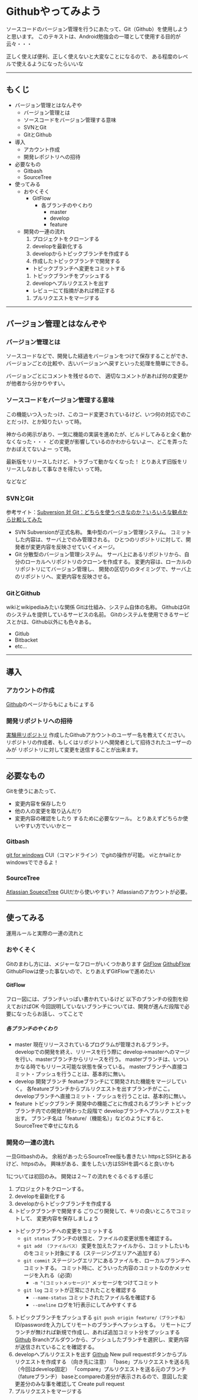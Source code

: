 # Githubやってみよう
ソースコードのバージョン管理を行うにあたって、Git（Github）を使用しようと思います。
このテキストは、Android勉強会の一環として使用する目的が云々・・・

正しく使えば便利、正しく使えないと大変なことになるので、
ある程度のレベルで使えるようになったらいいな

***

## もくじ
* バージョン管理とはなんぞや
  * バージョン管理とは
  * ソースコードをバージョン管理する意味
  * SVNとGit
  * GitとGithub
* 導入
  * アカウント作成
  * 開発レポジトリへの招待
* 必要なもの
  * Gitbash
  * SourceTree
* 使ってみる
  * おやくそく
    * GitFlow
      * 各ブランチのやくわり
        * master
        * develop
        * feature
  * 開発の一連の流れ
    1. プロジェクトをクローンする
    1. developを最新化する
    1. developからトピックブランチを作成する
    1. 作成したトピックブランチで開発する
      * トピックブランチへ変更をコミットする
    1. トピックブランチをプッシュする
    1. developへプルリクエストを出す
      * レビューにて指摘があれば修正する
    1. プルリクエストをマージする
***

## バージョン管理とはなんぞや
### バージョン管理とは
ソースコードなどで、開発した経過をバージョンをつけて保存することができ、
バージョンごとの比較や、古いバージョンへ戻すといった処理を簡単にできる。

バージョンごとにコメントを残せるので、
適切なコメントがあれば何の変更かが他者から分かりやすい。

### ソースコードをバージョン管理する意味
この機能いつ入ったっけ、このコード変更されているけど、いつ何の対応でのことだっけ、とか知りたい
って時。

神からの掲示があり、一気に機能の実装を進めたが、ビルドしてみると全く動かなくなった・・・
どの変更が影響しているのかわからないよー、どこを弄ったかおぼえてないよー
って時。

最新版をリリースしたけど、トラブって動かなくなった！
とりあえず旧版をリリースしなおして事なきを得たい
って時。

などなど

### SVNとGit
参考サイト：[Subversion 対 Git：どちらを使うべきなのか？いろいろな観点から比較してみた](https://tracpath.com/works/development/subversion_vs_git/)
* SVN
    Subversionが正式名称。
    集中型のバージョン管理システム。
    コミットした内容は、サーバ上でのみ管理される。
    ひとつのリポジトリに対して、開発者が変更内容を反映させていくイメージ。
* Git
    分散型のバージョン管理システム。
    サーバ上にあるリポジトリから、自分のローカルへリポジトリのクローンを作成する。
    変更内容は、ローカルのリポジトリにてバージョン管理し、
    開発の区切りのタイミングで、サーバ上のリポジトリへ、変更内容を反映させる。

### GitとGithub
wikiとwikipediaみたいな関係
Gitは仕組み、システム自体の名称。
GithubはGitのシステムを提供しているサービスの名前。
Gitのシステムを使用できるサービスとかは、Github以外にも色々ある。
* Gitlub
* Bitbacket
* etc...

***

## 導入
### アカウントの作成
[Github](https://github.com/)のページからもにょもにょする

### 開発リポジトリへの招待
[実験用リポジトリ](https://github.com/ykishi0531/sandbox)
作成したGithubアカウントのユーザー名を教えてください。
リポジトリの作成者、もしくはリポジトリへ開発者として招待されたユーザーのみが
リポジトリに対して変更を送信することが出来ます。

***
## 必要なもの
Gitを使うにあたって、
* 変更内容を保存したり
* 他の人の変更を取り込んだり
* 変更内容の確認をしたり
するために必要なツール。
とりあえずどちらか使いやすい方でいいかとー

### Gitbash
[git for windows](https://git-for-windows.github.io/)
CUI（コマンドライン）でgitの操作が可能。
viとかtailとかwindowsでできるよ！

### SourceTree
[Atlassian SoueceTree](https://ja.atlassian.com/software/sourcetree)
GUIだから使いやすい？
Atlassianのアカウントが必要。

***
## 使ってみる
運用ルールと実際の一連の流れと

### おやくそく
Gitのまわし方には、メジャーなフローがいくつかあります
[GitFlow](http://nvie.com/img/git-model@2x.png)
[GithubFlow](http://www.nicoespeon.com/assets/img/git/github-flow-branching-model.jpg)
GithubFlowは使った事ないので、とりあえずGitFlowで進めたい

#### GitFlow
フロー図には、ブランチいっぱい書かれているけど
以下のブランチの役割を抑えておけばOK
今回説明していないブランチについては、開発が進んだ段階で必要になったらお話し、ってことで

##### 各ブランチのやくわり
* master
  現在リリースされているプログラムが管理されるブランチ。
  developでの開発を終え、リリースを行う際に
  develop→masterへのマージを行い、masterブランチからリリースを行う。
  masterブランチは、いついかなる時でもリリース可能な状態を保っている。
  masterブランチへ直接コミット・プッシュを行うことは、基本的に無い。
* develop
  開発ブランチ
  featueブランチにて開発された機能をマージしていく。
  各featureブランチからプルリクエストを出すブランチがここ。
  developブランチへ直接コミット・プッシュを行うことは、基本的に無い。
* feature
  トピックブランチ
  開発中の機能ごとに作成されるブランチ
  トピックブランチ内での開発が終わった段階で
  developブランチへプルリクエストを出す。
  ブランチ名は「feature/（機能名）」などのようにすると、SourceTreeで幸せになれる

### 開発の一連の流れ
一旦Gitbashのみ。
余裕があったらSourceTree版も書きたい
httpsとSSHとあるけど、httpsのみ。
興味がある、楽をしたい方はSSHを調べると良いかも

1については初回のみ。
開発は２～７の流れをぐるぐるする感じ

1. プロジェクトをクローンする。
2. developを最新化する
3. developからトピックブランチを作成する
4. トピックブランチで開発する
  ごりごり開発して、キリの良いところでコミットして、
  変更内容を保存しましょう
  * トピックブランチへの変更をコミットする
    * `git status`
      ブランチの状態と、ファイルの変更状態を確認する。
    * `git add （ファイルパス）`
      変更を加えたファイルから、コミットしたいものをコミット対象にする（ステージングエリアへ追加する）
    * `git commit`
      ステージングエリアにあるファイルを、ローカルブランチへコミットする。
      コミット時に、どういった内容のコミットなのかメッセージを入れる（必須）
      * `-m "(コミットメッセージ)"`
        メッセージをつけてコミット
    * `git log`
      コミットが正常にされたことを確認する
      * `--name-status`
        コミットされたファイル名を確認する
      * `--oneline`
        ログを1行表示にしてみやすくする

5. トピックブランチをプッシュする
  `git push origin feature/（ブランチ名）`
  ID/passwordを入力してリモートのブランチへプッシュする。
  リモートにブランチが無ければ新規で作成し、あれば追加コミット分をプッシュする
  [Github](https://github.com/ykishi0531/sandbox)
  Branchプルダウンから、プッシュしたブランチを選択し、変更内容が送信されていることを確認する。
6. developへプルリクエストを出す
  [Github](https://github.com/ykishi0531/sandbox)
  New pull requestボタンからプルリクエストを作成する （向き先に注意）
  「base」プルリクエストを送る先（今回はdevelop固定）
  「compare」プルリクエストを送る元のブランチ（fatureブランチ）
  baseとcompareの差分が表示されるので、意図した変更差分のみな事を確認して
  Create pull request
7. プルリクエストをマージする
